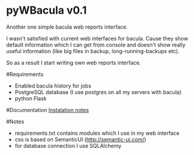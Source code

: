 # pyWBacula v0.1
Another one simple bacula web reports interface.

I wasn't satisfied with current web interfaces for bacula. Cause they show default information which I can get from console and doesn't show really useful information (like big files in backup, long-running-backups etc).

So as a result I start writing own web reports interface.

#Requirements
* Enabled bacula history for jobs
* PostgreSQL database (I use postgres on all my servers with bacula)
* python Flask

#Documentation
[Instalation notes](https://github.com/l13t/pyWBacula/wiki/Installation)

#Notes
* requirements.txt contains modules which I use in my web interface
* css is based on SemanticUI (http://semantic-ui.com/)
* for database connection I use SQLAlchemy
